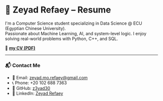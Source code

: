# 📄 Zeyad Refaey – Resume

I'm a Computer Science student specializing in Data Science @ ECU (Egyptian Chinese University).  
Passionate about Machine Learning, AI, and system-level logic. I enjoy solving real-world problems with Python, C++, and SQL.

🔗 [**my CV (PDF)**](https://github.com/z3yad30/resume/blob/main/CV.pdf)

---

### 📬 Contact Me

- 📧 Email: [zeyad.mo.refaey@gmail.com](mailto:zeyad.mo.refaey@gmail.com)  
- 📞 Phone: +20 102 688 7363  
- 🧠 GitHub: [z3yad30](https://github.com/z3yad30)  
- 💼 LinkedIn: [Zeyad Refaey](https://www.linkedin.com/in/zeyadrefaey)
